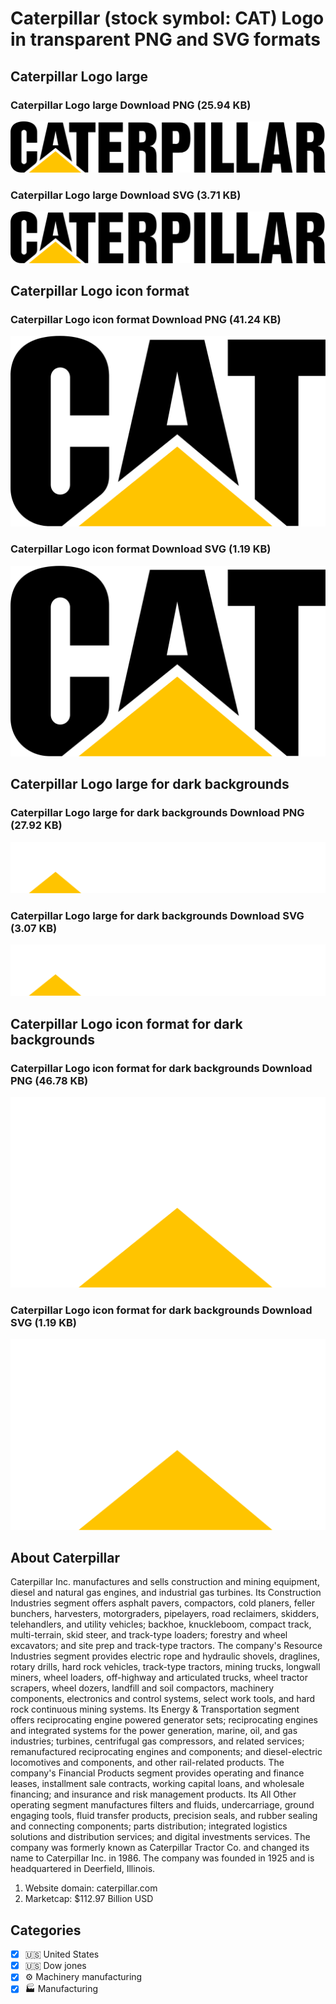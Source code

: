 # Caterpillar (stock symbol: CAT) Logo in transparent PNG and SVG formats

## Caterpillar Logo large

### Caterpillar Logo large Download PNG (25.94 KB)

![Caterpillar Logo large Download PNG (25.94 KB)](/img/orig/CAT_BIG-6a65fa6d.png)

### Caterpillar Logo large Download SVG (3.71 KB)

![Caterpillar Logo large Download SVG (3.71 KB)](/img/orig/CAT_BIG-16f41650.svg)

## Caterpillar Logo icon format

### Caterpillar Logo icon format Download PNG (41.24 KB)

![Caterpillar Logo icon format Download PNG (41.24 KB)](/img/orig/CAT-bb6413e4.png)

### Caterpillar Logo icon format Download SVG (1.19 KB)

![Caterpillar Logo icon format Download SVG (1.19 KB)](/img/orig/CAT-c3984b14.svg)

## Caterpillar Logo large for dark backgrounds

### Caterpillar Logo large for dark backgrounds Download PNG (27.92 KB)

![Caterpillar Logo large for dark backgrounds Download PNG (27.92 KB)](/img/orig/CAT_BIG.D-77096836.png)

### Caterpillar Logo large for dark backgrounds Download SVG (3.07 KB)

![Caterpillar Logo large for dark backgrounds Download SVG (3.07 KB)](/img/orig/CAT_BIG.D-987f274f.svg)

## Caterpillar Logo icon format for dark backgrounds

### Caterpillar Logo icon format for dark backgrounds Download PNG (46.78 KB)

![Caterpillar Logo icon format for dark backgrounds Download PNG (46.78 KB)](/img/orig/CAT.D-18870a9a.png)

### Caterpillar Logo icon format for dark backgrounds Download SVG (1.19 KB)

![Caterpillar Logo icon format for dark backgrounds Download SVG (1.19 KB)](/img/orig/CAT.D-7df0443e.svg)

## About Caterpillar

Caterpillar Inc. manufactures and sells construction and mining equipment, diesel and natural gas engines, and industrial gas turbines. Its Construction Industries segment offers asphalt pavers, compactors, cold planers, feller bunchers, harvesters, motorgraders, pipelayers, road reclaimers, skidders, telehandlers, and utility vehicles; backhoe, knuckleboom, compact track, multi-terrain, skid steer, and track-type loaders; forestry and wheel excavators; and site prep and track-type tractors. The company's Resource Industries segment provides electric rope and hydraulic shovels, draglines, rotary drills, hard rock vehicles, track-type tractors, mining trucks, longwall miners, wheel loaders, off-highway and articulated trucks, wheel tractor scrapers, wheel dozers, landfill and soil compactors, machinery components, electronics and control systems, select work tools, and hard rock continuous mining systems. Its Energy & Transportation segment offers reciprocating engine powered generator sets; reciprocating engines and integrated systems for the power generation, marine, oil, and gas industries; turbines, centrifugal gas compressors, and related services; remanufactured reciprocating engines and components; and diesel-electric locomotives and components, and other rail-related products. The company's Financial Products segment provides operating and finance leases, installment sale contracts, working capital loans, and wholesale financing; and insurance and risk management products. Its All Other operating segment manufactures filters and fluids, undercarriage, ground engaging tools, fluid transfer products, precision seals, and rubber sealing and connecting components; parts distribution; integrated logistics solutions and distribution services; and digital investments services. The company was formerly known as Caterpillar Tractor Co. and changed its name to Caterpillar Inc. in 1986. The company was founded in 1925 and is headquartered in Deerfield, Illinois.

1. Website domain: caterpillar.com
2. Marketcap: $112.97 Billion USD


## Categories
- [x] 🇺🇸 United States
- [x] 🇺🇸 Dow jones
- [x] ⚙️ Machinery manufacturing
- [x] 🏭 Manufacturing
